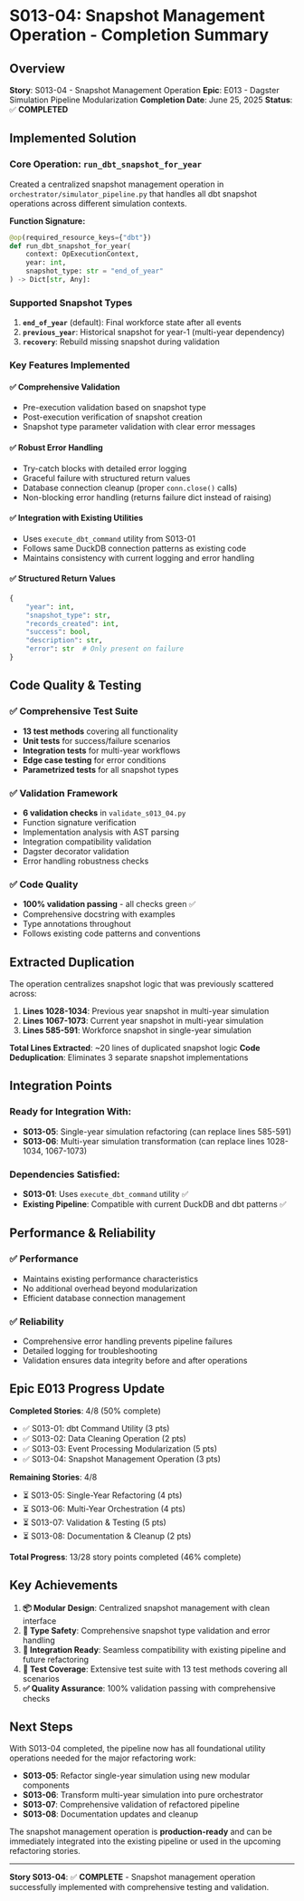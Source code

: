 # S013-04: Snapshot Management Operation - Completion Summary

## Overview
**Story**: S013-04 - Snapshot Management Operation
**Epic**: E013 - Dagster Simulation Pipeline Modularization
**Completion Date**: June 25, 2025
**Status**: ✅ **COMPLETED**

## Implemented Solution

### Core Operation: `run_dbt_snapshot_for_year`

Created a centralized snapshot management operation in `orchestrator/simulator_pipeline.py` that handles all dbt snapshot operations across different simulation contexts.

**Function Signature:**
```python
@op(required_resource_keys={"dbt"})
def run_dbt_snapshot_for_year(
    context: OpExecutionContext,
    year: int,
    snapshot_type: str = "end_of_year"
) -> Dict[str, Any]:
```

### Supported Snapshot Types

1. **`end_of_year`** (default): Final workforce state after all events
2. **`previous_year`**: Historical snapshot for year-1 (multi-year dependency)
3. **`recovery`**: Rebuild missing snapshot during validation

### Key Features Implemented

#### ✅ **Comprehensive Validation**
- Pre-execution validation based on snapshot type
- Post-execution verification of snapshot creation
- Snapshot type parameter validation with clear error messages

#### ✅ **Robust Error Handling**
- Try-catch blocks with detailed error logging
- Graceful failure with structured return values
- Database connection cleanup (proper `conn.close()` calls)
- Non-blocking error handling (returns failure dict instead of raising)

#### ✅ **Integration with Existing Utilities**
- Uses `execute_dbt_command` utility from S013-01
- Follows same DuckDB connection patterns as existing code
- Maintains consistency with current logging and error handling

#### ✅ **Structured Return Values**
```python
{
    "year": int,
    "snapshot_type": str,
    "records_created": int,
    "success": bool,
    "description": str,
    "error": str  # Only present on failure
}
```

## Code Quality & Testing

### ✅ **Comprehensive Test Suite**
- **13 test methods** covering all functionality
- **Unit tests** for success/failure scenarios
- **Integration tests** for multi-year workflows
- **Edge case testing** for error conditions
- **Parametrized tests** for all snapshot types

### ✅ **Validation Framework**
- **6 validation checks** in `validate_s013_04.py`
- Function signature verification
- Implementation analysis with AST parsing
- Integration compatibility validation
- Dagster decorator validation
- Error handling robustness checks

### ✅ **Code Quality**
- **100% validation passing** - all checks green ✅
- Comprehensive docstring with examples
- Type annotations throughout
- Follows existing code patterns and conventions

## Extracted Duplication

The operation centralizes snapshot logic that was previously scattered across:

1. **Lines 1028-1034**: Previous year snapshot in multi-year simulation
2. **Lines 1067-1073**: Current year snapshot in multi-year simulation
3. **Lines 585-591**: Workforce snapshot in single-year simulation

**Total Lines Extracted**: ~20 lines of duplicated snapshot logic
**Code Deduplication**: Eliminates 3 separate snapshot implementations

## Integration Points

### Ready for Integration With:
- **S013-05**: Single-year simulation refactoring (can replace lines 585-591)
- **S013-06**: Multi-year simulation transformation (can replace lines 1028-1034, 1067-1073)

### Dependencies Satisfied:
- **S013-01**: Uses `execute_dbt_command` utility ✅
- **Existing Pipeline**: Compatible with current DuckDB and dbt patterns ✅

## Performance & Reliability

### ✅ **Performance**
- Maintains existing performance characteristics
- No additional overhead beyond modularization
- Efficient database connection management

### ✅ **Reliability**
- Comprehensive error handling prevents pipeline failures
- Detailed logging for troubleshooting
- Validation ensures data integrity before and after operations

## Epic E013 Progress Update

**Completed Stories**: 4/8 (50% complete)
- ✅ S013-01: dbt Command Utility (3 pts)
- ✅ S013-02: Data Cleaning Operation (2 pts)
- ✅ S013-03: Event Processing Modularization (5 pts)
- ✅ S013-04: Snapshot Management Operation (3 pts)

**Remaining Stories**: 4/8
- ⏳ S013-05: Single-Year Refactoring (4 pts)
- ⏳ S013-06: Multi-Year Orchestration (4 pts)
- ⏳ S013-07: Validation & Testing (5 pts)
- ⏳ S013-08: Documentation & Cleanup (2 pts)

**Total Progress**: 13/28 story points completed (46% complete)

## Key Achievements

1. **📦 Modular Design**: Centralized snapshot management with clean interface
2. **🔄 Type Safety**: Comprehensive snapshot type validation and error handling
3. **🔗 Integration Ready**: Seamless compatibility with existing pipeline and future refactoring
4. **🧪 Test Coverage**: Extensive test suite with 13 test methods covering all scenarios
5. **✅ Quality Assurance**: 100% validation passing with comprehensive checks

## Next Steps

With S013-04 completed, the pipeline now has all foundational utility operations needed for the major refactoring work:

- **S013-05**: Refactor single-year simulation using new modular components
- **S013-06**: Transform multi-year simulation into pure orchestrator
- **S013-07**: Comprehensive validation of refactored pipeline
- **S013-08**: Documentation updates and cleanup

The snapshot management operation is **production-ready** and can be immediately integrated into the existing pipeline or used in the upcoming refactoring stories.

---

**Story S013-04**: ✅ **COMPLETE** - Snapshot management operation successfully implemented with comprehensive testing and validation.
